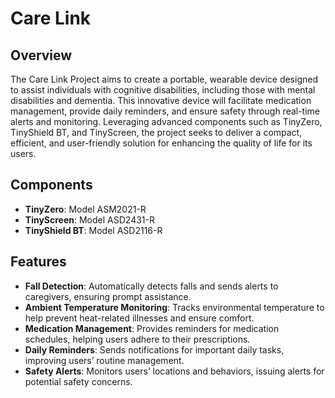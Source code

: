 # Care Link

## Overview

The Care Link Project aims to create a portable, wearable device designed to assist individuals with cognitive disabilities, including those with mental disabilities and dementia. This innovative device will facilitate medication management, provide daily reminders, and ensure safety through real-time alerts and monitoring. Leveraging advanced components such as TinyZero, TinyShield BT, and TinyScreen, the project seeks to deliver a compact, efficient, and user-friendly solution for enhancing the quality of life for its users.

## Components

- **TinyZero**: Model ASM2021-R
- **TinyScreen**: Model ASD2431-R
- **TinyShield BT**: Model ASD2116-R

## Features

- **Fall Detection**: Automatically detects falls and sends alerts to caregivers, ensuring prompt assistance.
- **Ambient Temperature Monitoring**: Tracks environmental temperature to help prevent heat-related illnesses and ensure comfort.
- **Medication Management**: Provides reminders for medication schedules, helping users adhere to their prescriptions.
- **Daily Reminders**: Sends notifications for important daily tasks, improving users’ routine management.
- **Safety Alerts**: Monitors users’ locations and behaviors, issuing alerts for potential safety concerns.

